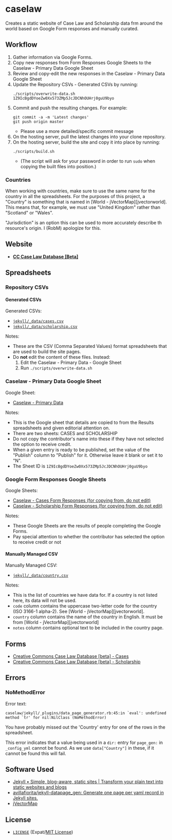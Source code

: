 # caselaw

Creates a static website of Case Law and Scholarship data frm around the world
based on Google Form responses and manually curated.


## Workflow

1. Gather information via Google Forms.
2. Copy new responses from Form Responses Google Sheets to the Caselaw -
   Primary Data Google Sheet
3. Review and copy-edit the new responses in the Caselaw - Primary Data Google
   Sheet
4. Update the Repository CSVs - Generated CSVs by running:
    ```shell
    ./scripts/overwrite-data.sh 1Z9IcBgdDYoeZw0Xx573ZMp5JcJDCNhOUHrj0guU9byo
    ```
5. Commit and push the resulting changes. For example:
    ```shell
    git commit -a -m 'Latest changes'
    git push origin master
    ```
    - Please use a more detailed/specific commit message
6. On the hosting server, pull the latest changes into your clone repository.
7. On the hosting server, build the site and copy it into place by running:
   ```shell
   ./scripts/build.sh
   ```
   - (The script will ask for your password in order to run `sudo` when copying
     the built files into position.)


### Countries

When working with countries, make sure to use the same name for the country in
all the spreadsheets. For the purposes of this project, a "Country" is
something that is named in [World - jVectorMap][jvectorworld]. This means that,
for example, we must use "United Kingdom" rather than "Scotland" or "Wales".

"Jurisdiction" is an option this can be used to more accurately describe th
resource's origin. I (RobM) apologize for this.

[jvectorwolrd]: http://jvectormap.com/maps/world/world


## Website

- **[CC Case Law Database [Beta]][website]**

[website]: https://labs.creativecommons.org/caselaw/


## Spreadsheets


### Repository CSVs


#### Generated CSVs

Generated CSVs:
- [`jekyll/_data/cases.csv`][datacases]
- [`jekyll/_data/scholarship.csv`][datascholarship]

Notes:
- These are the CSV (Comma Separated Values) format spreadsheets that are used
  to build the site pages.
- Do **not** edit the content of these files. Instead:
  1. Edit the Caselaw - Primary Data - Google Sheet
  2. Run `./scripts/overwrite-data.sh`

[datacases]: jekyll/_data/cases.csv
[datascholarship]: jekyll/_data/scholarship.csv


### Caselaw - Primary Data Google Sheet

Google Sheet:
- [Caselaw - Primary Data][primarysheet]

Notes:
- This is the Google sheet that details are copied to from the Results
  spreadsheets and given editorial attention on.
- There are two sheets: CASES and SCHOLARSHIP
- Do not copy the contributor's name into these if they have not selected the
  option to receive credit.
- When a given entry is ready to be published, set the value of the "Publish"
  column to "Publish" for it. Otherwise leave it blank or set it to "N".
- The Sheet ID is `1Z9IcBgdDYoeZw0Xx573ZMp5JcJDCNhOUHrj0guU9byo`

[primarysheet]: https://docs.google.com/spreadsheets/d/1Z9IcBgdDYoeZw0Xx573ZMp5JcJDCNhOUHrj0guU9byo/edit#


### Google Form Responses Google Sheets

Google Sheets:
- [Caselaw - Cases Form Responses (for copying from, do not edit)][sheetcases]
- [Caselaw - Scholarship Form Responses (for copying from, do not edit)][sheetscholar]

Notes:
- These Google Sheets are the results of people completing the Google Forms.
- Pay special attention to whether the contributor has selected the option to
  receive credit or not


[sheetcases]: https://docs.google.com/spreadsheets/d/1bd21-MXfGLaWOhUDOCKmGlBDqxzpxr_FZSf_Bpnl_ZI/edit#
[sheetscholar]: https://docs.google.com/spreadsheets/d/1rGo8vOIwUD84YAbvmP0M4k53wSsboUPdeBYKo5vtNzI/edit#gid=284152088


#### Manually Managed CSV

Manually Managed CSV:
- [`jekyll/_data/country.csv`][datacountry]

Notes:
- This is the list of countries we have data for. If a country is not listed
  here, its data will not be used.
- `code` column contains the uppercase two-letter code for the country (ISO
   3166-1 alpha-2). See [World - jVectorMap][jvectorworld].
- `country` column contains the name of the country in English. It must be
   from [World - jVectorMap][jvectorworld]
- `notes` column contains optional text to be included in the country page.

[datacountry]: jekyll/_data/country.csv


## Forms

- [Creative Commons Case Law Database [beta] - Cases][formcases]
- [Creative Commons Case Law Database [beta] - Scholarship][formscholar]

[formcases]: https://docs.google.com/forms/d/e/1FAIpQLSdyhi06rJzP3fnyCfv-d40Q5ucaWRRsaC74G8qlY23xDhspwA/viewform
[formscholar]: https://docs.google.com/forms/d/e/1FAIpQLSfxxk5FWZCl3QURJqF42-FtMoWrwj1PMsdOyk2hUayU7FPB7w/viewform


## Errors


### NoMethodError

Error text:
```
caselaw/jekyll/_plugins/data_page_generator.rb:45:in `eval': undefined method `tr' for nil:NilClass (NoMethodError)
```

You have probably missed out the 'Country' entry for one of the rows in the
spreadsheet.

This error indicates that a value being used in a `dir:` entry for `page_gen:`
in `_config_yml` cannot be found. As we use `data["Country"]` in these, if it
cannot be found this will fail.


## Software Used

- [Jekyll • Simple, blog-aware, static sites | Transform your plain text into
  static websites and blogs](https://jekyllrb.com/)
- [avillafiorita/jekyll-datapage_gen: Generate one page per yaml record in
  Jekyll sites.](https://github.com/avillafiorita/jekyll-datapage_gen)
- [jVectorMap](http://jvectormap.com/)


## License

- [`LICENSE`](LICENSE) (Expat/[MIT License][MIT])

[MIT]: http://www.opensource.org/licenses/MIT "The MIT License (MIT)"
